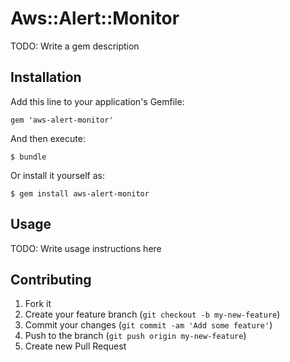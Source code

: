 # Aws::Alert::Monitor

TODO: Write a gem description

## Installation

Add this line to your application's Gemfile:

    gem 'aws-alert-monitor'

And then execute:

    $ bundle

Or install it yourself as:

    $ gem install aws-alert-monitor

## Usage

TODO: Write usage instructions here

## Contributing

1. Fork it
2. Create your feature branch (`git checkout -b my-new-feature`)
3. Commit your changes (`git commit -am 'Add some feature'`)
4. Push to the branch (`git push origin my-new-feature`)
5. Create new Pull Request
